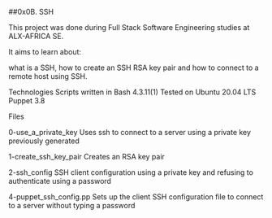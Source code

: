 ##0x0B. SSH

This project was done during Full Stack Software Engineering studies at ALX-AFRICA SE.

It aims to learn about:

what is a SSH, how to create an SSH RSA key pair and how to connect to a remote host using SSH.

Technologies
Scripts written in Bash 4.3.11(1)
Tested on Ubuntu 20.04 LTS
Puppet 3.8

Files

0-use_a_private_key 	Uses ssh to connect to a server using a private key previously generated

1-create_ssh_key_pair	 Creates an RSA key pair

2-ssh_config	SSH client configuration using a private key and refusing to authenticate using a password

4-puppet_ssh_config.pp	Sets up the client SSH configuration file to connect to a server without typing a password
